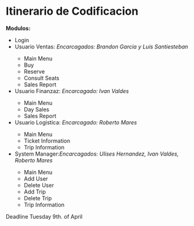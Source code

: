 <h1>Itinerario de Codificacion</h1>
<p><b>Modulos: </b>
 <ul>
   <li>Login</li>
   <li>Usuario Ventas: <i>Encarcagados: Brandon Garcia y Luis Santiesteban</i> </li> 
    <ul> 
      <li>Main Menu</li>
      <li>Buy</li>
      <li>Reserve</li>
      <li>Consult Seats</li>
      <li>Sales Report</li>
   </ul>
   <li>Usuario Finanzaz: <i>Encarcagado: Ivan Valdes</i> </li>
   <ul>
     <li>Main Menu</li>
     <li>Day Sales</li>
     <li>Sales Report</li>
   </ul>
   <li>Usuario Logistica: <i>Encarcagado: Roberto Mares</i> </li>
   <ul>
     <li>Main Menu</li>
     <li>Ticket Information</li>
     <li>Trip Information</li>
   </ul>
   <li>System Manager:<i>Encarcagados: Ulises Hernandez, Ivan Valdes, Roberto Mares</i> </li>
   <ul>
     <li>Main Menu</li>
     <li>Add User</li>
     <li>Delete User</li>
     <li>Add Trip</li>
     <li>Delete Trip</li>
     <li>Trip Information</li>
   </ul>
</ul>
Deadline Tuesday 9th. of April
</p>

